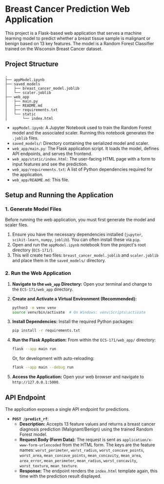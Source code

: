 # Breast Cancer Prediction Web Application

This project is a Flask-based web application that serves a machine learning model to predict whether a breast tissue sample is malignant or benign based on 13 key features. The model is a Random Forest Classifier trained on the Wisconsin Breast Cancer dataset.

## Project Structure

```
.
├── appModel.ipynb
├── saved_models
│   ├── breast_cancer_model.joblib
│   └── scaler.joblib
├── web_app
│   ├── main.py
│   ├── README.md
│   ├── requirements.txt
│   └── static
│       └── index.html
```

- `appModel.ipynb`: A Jupyter Notebook used to train the Random Forest model and the associated scaler. Running this notebook generates the `.joblib` files.
- `saved_models/`: Directory containing the serialized model and scaler.
- `web_app/main.py`: The Flask application script. It loads the model, defines API endpoints, and serves the frontend.
- `web_app/static/index.html`: The user-facing HTML page with a form to input features and see the prediction.
- `web_app/requirements.txt`: A list of Python dependencies required for the application.
- `web_app/README.md`: This file.

## Setup and Running the Application

### 1. Generate Model Files

Before running the web application, you must first generate the model and scaler files.

1.  Ensure you have the necessary dependencies installed (`jupyter`, `scikit-learn`, `numpy`, `joblib`). You can often install these via `pip`.
2.  Open and run the `appModel.ipynb` notebook from the project's root directory (`ECS-171/`).
3.  This will create two files: `breast_cancer_model.joblib` and `scaler.joblib` and place them in the `saved_models/` directory.

### 2. Run the Web Application

1.  **Navigate to the `web_app` Directory:**
    Open your terminal and change to the `ECS-171/web_app` directory.

2.  **Create and Activate a Virtual Environment (Recommended):**
    ```bash
    python3 -m venv venv
    source venv/bin/activate  # On Windows: venv\Scripts\activate
    ```

3.  **Install Dependencies:**
    Install the required Python packages:
    ```bash
    pip install -r requirements.txt
    ```

4.  **Run the Flask Application:**
    From within the `ECS-171/web_app/` directory:
    ```bash
    flask --app main run
    ```
    Or, for development with auto-reloading:
    ```bash
    flask --app main --debug run
    ```

5.  **Access the Application:**
    Open your web browser and navigate to `http://127.0.0.1:5000`.

## API Endpoint

The application exposes a single API endpoint for predictions.

-   **`POST /predict_rf`**:
    -   **Description:** Accepts 13 feature values and returns a breast cancer diagnosis prediction (Malignant/Benign) using the trained Random Forest model.
    -   **Request Body (Form Data):** The request is sent as `application/x-www-form-urlencoded` from the HTML form. The keys are the feature names: `worst_perimeter`, `worst_radius`, `worst_concave_points`, `worst_area`, `mean_concave_points`, `mean_concavity`, `mean_area`, `area_error`, `mean_perimeter`, `mean_radius`, `worst_concavity`, `worst_texture`, `mean_texture`.
    -   **Response:** The endpoint renders the `index.html` template again, this time with the prediction result displayed.
